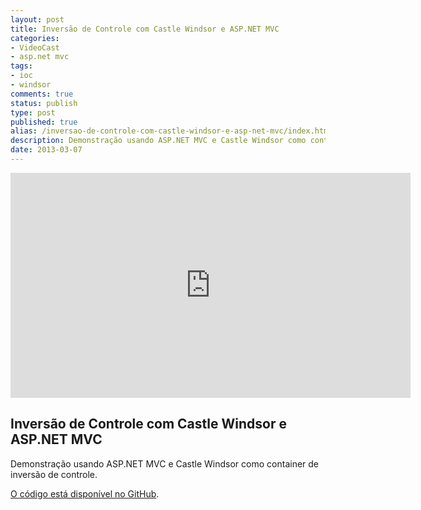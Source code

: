 ```yaml
---
layout: post
title: Inversão de Controle com Castle Windsor e ASP.NET MVC
categories:
- VideoCast
- asp.net mvc
tags:
- ioc
- windsor
comments: true
status: publish
type: post
published: true
alias: /inversao-de-controle-com-castle-windsor-e-asp-net-mvc/index.html
description: Demonstração usando ASP.NET MVC e Castle Windsor como container de inversão de controle.
date: 2013-03-07
---
```

<iframe src="http://www.youtube.com/embed/zRoYsC6TkRE" frameborder="0" width="640" height="360"></iframe>
<h2>Inversão de Controle com Castle Windsor e ASP.NET MVC</h2>
Demonstração usando ASP.NET MVC e Castle Windsor como container de inversão de controle.

<a href="https://github.com/vintem/demoiocwindsor" target="_blank">O código está disponível no GitHub</a>.
